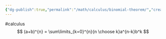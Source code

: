 ```yaml
---
{"dg-publish":true,"permalink":"/math/calculus/binomial-theorem/","created":"","updated":""}
---
```


#calculus 
$$
(a+b)^{n} = 
\sum\limits_{k=0}^{n}{n \choose k}a^{n-k}b^k
$$